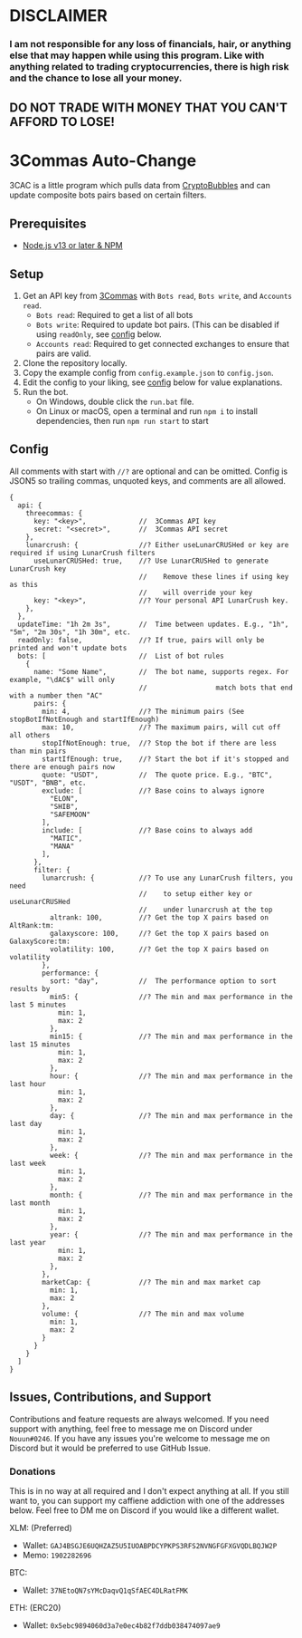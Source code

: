 # DISCLAIMER

### I am not responsible for any loss of financials, hair, or anything else that may happen while using this program. Like with anything related to trading cryptocurrencies, there is high risk and the chance to lose all your money.
## DO NOT TRADE WITH MONEY THAT YOU CAN'T AFFORD TO LOSE!

# 3Commas Auto-Change

3CAC is a little program which pulls data from [CryptoBubbles](https://cryptobubbles.net) and can update composite bots pairs based on certain filters.

## Prerequisites

- [Node.js v13 or later & NPM](https://docs.npmjs.com/downloading-and-installing-node-js-and-npm)

## Setup

1) Get an API key from [3Commas](https://3commas.io/api_access_tokens/new) with `Bots read`, `Bots write`, and `Accounts read`.
    - `Bots read`: Required to get a list of all bots
    - `Bots write`: Required to update bot pairs. (This can be disabled if using `readOnly`, see [config](#config) below.
    - `Accounts read`: Required to get connected exchanges to ensure that pairs are valid.
2) Clone the repository locally.
3) Copy the example config from `config.example.json` to `config.json`.
4) Edit the config to your liking, see [config](#config) below for value explanations.
5) Run the bot.
    - On Windows, double click the `run.bat` file.
    - On Linux or macOS, open a terminal and run `npm i` to install dependencies, then run `npm run start` to start

## Config

All comments with start with `//?` are optional and can be omitted.
Config is JSON5 so trailing commas, unquoted keys, and comments are all allowed.

```json5
{
  api: {
    threecommas: {
      key: "<key>",             //  3Commas API key
      secret: "<secret>",       //  3Commas API secret
    },
    lunarcrush: {               //? Either useLunarCRUSHed or key are required if using LunarCrush filters
      useLunarCRUSHed: true,    //? Use LunarCRUSHed to generate LunarCrush key
                                //    Remove these lines if using key as this
                                //    will override your key
      key: "<key>",             //? Your personal API LunarCrush key.
    },
  },
  updateTime: "1h 2m 3s",       //  Time between updates. E.g., "1h", "5m", "2m 30s", "1h 30m", etc.
  readOnly: false,              //? If true, pairs will only be printed and won't update bots
  bots: [                       //  List of bot rules
    {
      name: "Some Name",        //  The bot name, supports regex. For example, "\dAC$" will only
                                //                 match bots that end with a number then "AC"
      pairs: {
        min: 4,                 //? The minimum pairs (See stopBotIfNotEnough and startIfEnough)
        max: 10,                //? The maximum pairs, will cut off all others
        stopIfNotEnough: true,  //? Stop the bot if there are less than min pairs
        startIfEnough: true,    //? Start the bot if it's stopped and there are enough pairs now
        quote: "USDT",          //  The quote price. E.g., "BTC", "USDT", "BNB", etc.
        exclude: [              //? Base coins to always ignore
          "ELON",
          "SHIB",
          "SAFEMOON"
        ],
        include: [              //? Base coins to always add
          "MATIC",
          "MANA"
        ],
      },
      filter: {
        lunarcrush: {           //? To use any LunarCrush filters, you need
                                //    to setup either key or useLunarCRUSHed
                                //    under lunarcrush at the top
          altrank: 100,         //? Get the top X pairs based on AltRank:tm:
          galaxyscore: 100,     //? Get the top X pairs based on GalaxyScore:tm:
          volatility: 100,      //? Get the top X pairs based on volatility
        },
        performance: {
          sort: "day",          //  The performance option to sort results by
          min5: {               //? The min and max performance in the last 5 minutes
            min: 1,
            max: 2
          },
          min15: {              //? The min and max performance in the last 15 minutes
            min: 1,
            max: 2
          },
          hour: {               //? The min and max performance in the last hour
            min: 1,
            max: 2
          },
          day: {                //? The min and max performance in the last day
            min: 1,
            max: 2
          },
          week: {               //? The min and max performance in the last week
            min: 1,
            max: 2
          },
          month: {              //? The min and max performance in the last month
            min: 1,
            max: 2
          },
          year: {               //? The min and max performance in the last year
            min: 1,
            max: 2
          },
        },
        marketCap: {            //? The min and max market cap
          min: 1,
          max: 2
        },
        volume: {               //? The min and max volume
          min: 1,
          max: 2
        }
      }
    }
  ]
}
```

## Issues, Contributions, and Support

Contributions and feature requests are always welcomed.
If you need support with anything, feel free to message me on Discord under `Nouun#0246`.
If you have any issues you're welcome to message me on Discord but it would be preferred to use GitHub Issue.

### Donations

This is in no way at all required and I don't expect anything at all.
If you still want to, you can support my caffiene addiction with one of the addresses below.
Feel free to DM me on Discord if you would like a different wallet.

XLM: (Preferred)
  - Wallet: `GAJ4BSGJE6UQHZAZ5U5IUOABPDCYPKPS3RFS2NVNGFGFXGVQDLBQJW2P`
  - Memo: `1902282696`

BTC:
  - Wallet: `37NEtoQN7sYMcDaqvQ1qSfAEC4DLRatFMK`

ETH: (ERC20)
  - Wallet: `0x5ebc9894060d3a7e0ec4b82f7ddb038474097ae9`

